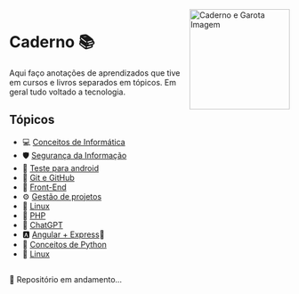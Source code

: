 <img src="Img/cadernoGifGarota.gif" alt="Caderno e Garota Imagem" width="180" align="right">

# Caderno 📚

Aqui faço anotações de aprendizados que tive em cursos e livros separados em tópicos. Em geral tudo voltado a tecnologia.

## Tópicos

- 💻 [Conceitos de Informática][6]
- 🛡  [Segurança da Informação][1] 
- 📱 [Teste para android][2]
- 🐙 [Git e GitHub][3]
- 🎨 [Front-End][4]
- ⚙️ [Gestão de projetos][5]
- 🐧 [Linux][8]
- 🐘 [PHP][7]
- 🤖 [ChatGPT][9]
- 🅰️ [Angular + Express][10]🚂
- 🐍 [Conceitos de Python][11]
- 🐧 [Linux][12]

##

🚧 Repositório em andamento...

[1]: https://github.com/RafaelaBF/Caderno/tree/main/Seguranca%20da%20Informacao
[2]: https://github.com/RafaelaBF/Caderno/tree/main/Testes%20no%20Android
[3]: https://github.com/RafaelaBF/Caderno/tree/main/Git%20e%20GitHub
[4]: https://github.com/RafaelaBF/Caderno/tree/main/Front-End
[5]: https://github.com/RafaelaBF/Caderno/tree/main/Gestao%20de%20projetos
[6]: https://github.com/RafaelaBF/Caderno/tree/main/Conceitos%20de%20Inform%C3%A1tica
[7]: https://github.com/RafaelaBF/Caderno/tree/main/PHP
[8]: https://github.com/RafaelaBF/Caderno/tree/main/Linux
[9]: https://github.com/RafaelaBF/Caderno/tree/main/ChatGPT
[10]: https://github.com/RafaelaBF/Caderno/tree/main/Angular%2BExpress
[11]: https://github.com/RafaelaBF/Caderno/tree/main/Python
[12]: https://github.com/RafaelaBF/Caderno/tree/main/Linux
